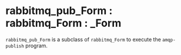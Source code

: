 # rabbitmq_pub_Form : rabbitmq_Form : \_Form

`rabbitmq_pub_Form` is a subclass of `rabbitmq_Form` to execute the `amqp-publish` program.
